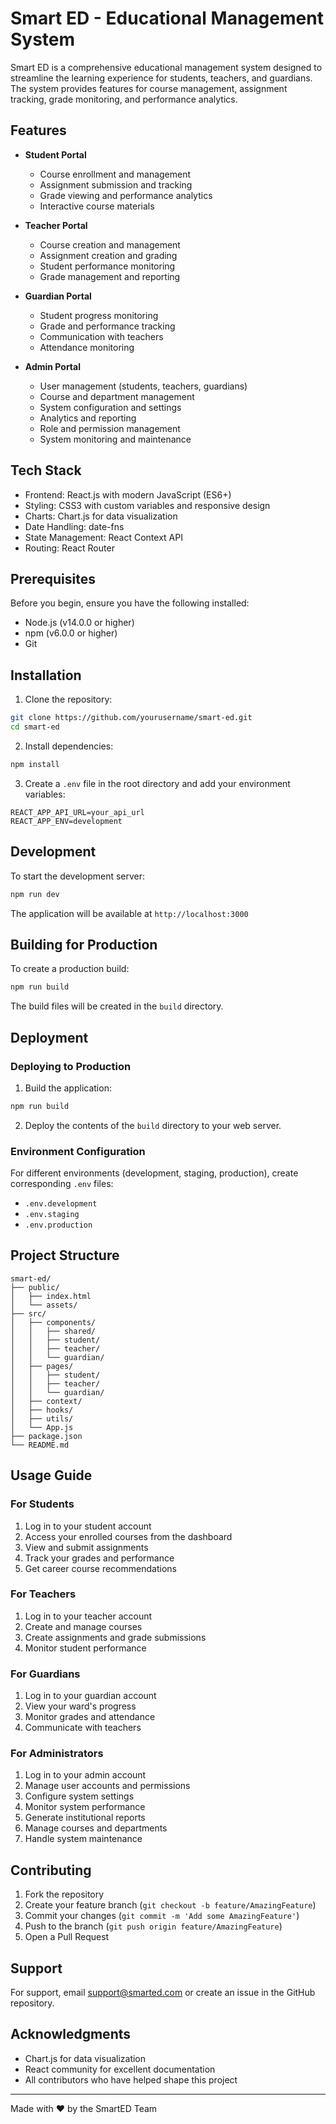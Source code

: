 # Smart ED - Educational Management System

Smart ED is a comprehensive educational management system designed to streamline the learning experience for students, teachers, and guardians. The system provides features for course management, assignment tracking, grade monitoring, and performance analytics.

## Features

- **Student Portal**
  - Course enrollment and management
  - Assignment submission and tracking
  - Grade viewing and performance analytics
  - Interactive course materials

- **Teacher Portal**
  - Course creation and management
  - Assignment creation and grading
  - Student performance monitoring
  - Grade management and reporting

- **Guardian Portal**
  - Student progress monitoring
  - Grade and performance tracking
  - Communication with teachers
  - Attendance monitoring

- **Admin Portal**
  - User management (students, teachers, guardians)
  - Course and department management
  - System configuration and settings
  - Analytics and reporting
  - Role and permission management
  - System monitoring and maintenance

## Tech Stack

- Frontend: React.js with modern JavaScript (ES6+)
- Styling: CSS3 with custom variables and responsive design
- Charts: Chart.js for data visualization
- Date Handling: date-fns
- State Management: React Context API
- Routing: React Router

## Prerequisites

Before you begin, ensure you have the following installed:
- Node.js (v14.0.0 or higher)
- npm (v6.0.0 or higher)
- Git

## Installation

1. Clone the repository:
```bash
git clone https://github.com/yourusername/smart-ed.git
cd smart-ed
```

2. Install dependencies:
```bash
npm install
```

3. Create a `.env` file in the root directory and add your environment variables:
```env
REACT_APP_API_URL=your_api_url
REACT_APP_ENV=development
```

## Development

To start the development server:

```bash
npm run dev
```

The application will be available at `http://localhost:3000`

## Building for Production

To create a production build:

```bash
npm run build
```

The build files will be created in the `build` directory.

## Deployment

### Deploying to Production

1. Build the application:
```bash
npm run build
```

2. Deploy the contents of the `build` directory to your web server.

### Environment Configuration

For different environments (development, staging, production), create corresponding `.env` files:
- `.env.development`
- `.env.staging`
- `.env.production`

## Project Structure

```
smart-ed/
├── public/
│   ├── index.html
│   └── assets/
├── src/
│   ├── components/
│   │   ├── shared/
│   │   ├── student/
│   │   ├── teacher/
│   │   └── guardian/
│   ├── pages/
│   │   ├── student/
│   │   ├── teacher/
│   │   └── guardian/
│   ├── context/
│   ├── hooks/
│   ├── utils/
│   └── App.js
├── package.json
└── README.md
```

## Usage Guide

### For Students

1. Log in to your student account
2. Access your enrolled courses from the dashboard
3. View and submit assignments
4. Track your grades and performance
5. Get career course recommendations

### For Teachers

1. Log in to your teacher account
2. Create and manage courses
3. Create assignments and grade submissions
4. Monitor student performance

### For Guardians

1. Log in to your guardian account
2. View your ward's progress
3. Monitor grades and attendance
4. Communicate with teachers

### For Administrators

1. Log in to your admin account
2. Manage user accounts and permissions
3. Configure system settings
4. Monitor system performance
5. Generate institutional reports
6. Manage courses and departments
7. Handle system maintenance

## Contributing

1. Fork the repository
2. Create your feature branch (`git checkout -b feature/AmazingFeature`)
3. Commit your changes (`git commit -m 'Add some AmazingFeature'`)
4. Push to the branch (`git push origin feature/AmazingFeature`)
5. Open a Pull Request

## Support

For support, email support@smarted.com or create an issue in the GitHub repository.

## Acknowledgments

- Chart.js for data visualization
- React community for excellent documentation
- All contributors who have helped shape this project

---

Made with ❤️ by the SmartED Team
